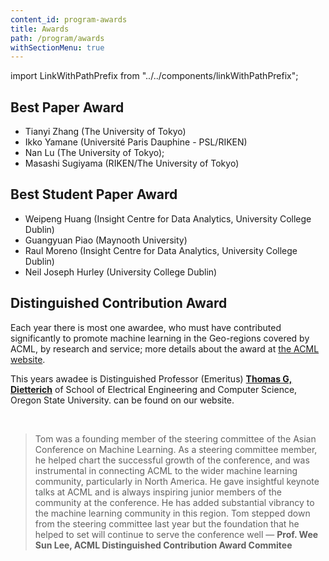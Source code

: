 ```yaml
---
content_id: program-awards
title: Awards
path: /program/awards
withSectionMenu: true
---
```


import LinkWithPathPrefix from "../../components/linkWithPathPrefix";

## Best Paper Award

<LinkWithPathPrefix text="A One-step Approach to Covariate Shift Adaptation" href="pathPrefix::/video/paper/zhang20a"/>

- Tianyi Zhang (The University of Tokyo)
- Ikko Yamane (Université Paris Dauphine - PSL/RIKEN)
- Nan Lu (The University of Tokyo);
- Masashi Sugiyama (RIKEN/The University of Tokyo)

## Best Student Paper Award 
<LinkWithPathPrefix text="Partially Observable Markov Decision Process Modelling for Assessing Hierarchies" href="pathPrefix::/video/paper/huang20a"/>

- Weipeng Huang (Insight Centre for Data Analytics, University College Dublin)
- Guangyuan Piao (Maynooth University)
- Raul Moreno (Insight Centre for Data Analytics, University College Dublin)
- Neil Joseph Hurley (University College Dublin)

## Distinguished Contribution Award

Each year there is most one awardee, who must have contributed significantly to promote machine learning in the Geo-regions covered by ACML, by research and service; more details about the award at [the ACML website](http://www.acml-conf.org/Award.ashx).

This years awadee is Distinguished Professor (Emeritus) **[Thomas G, Dietterich](http://web.engr.oregonstate.edu/~tgd/)** of School of Electrical Engineering and Computer Science, Oregon State University. <LinkWithPathPrefix text="Prof. Dietterich's acceptance speech" href="pathPrefix::/video/invited-talk/thomas-dietterich"/> can be found on our website.

<br/>

> Tom was a founding member of the steering committee of the Asian Conference on Machine Learning. As a steering committee member, he helped chart the successful growth of the conference, and was instrumental in connecting ACML to the wider machine learning community, particularly in North America. He gave insightful keynote talks at ACML and is always inspiring junior members of the community at the conference. He has added substantial vibrancy to the machine learning community in this region. Tom stepped down from the steering committee last year but the foundation that he helped to set will continue to serve the conference well — **Prof. Wee Sun Lee, ACML Distinguished Contribution Award Commitee**